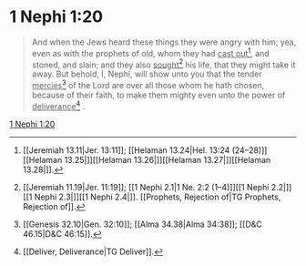 # 1 Nephi 1:20

> And when the Jews heard these things they were angry with him; yea, even as with the prophets of old, whom they had <u>cast out</u>[^a], and stoned, and slain; and they also <u>sought</u>[^b] his life, that they might take it away. But behold, I, Nephi, will show unto you that the tender <u>mercies</u>[^c] of the Lord are over all those whom he hath chosen, because of their faith, to make them mighty even unto the power of <u>deliverance</u>[^d] .

[1 Nephi 1:20](https://www.churchofjesuschrist.org/study/scriptures/bofm/1-ne/1?lang=eng&id=p20#p20)


[^a]: [[Jeremiah 13.11|Jer. 13:11]]; [[Helaman 13.24|Hel. 13:24 (24–28)]][[Helaman 13.25|]][[Helaman 13.26|]][[Helaman 13.27|]][[Helaman 13.28|]].  
[^b]: [[Jeremiah 11.19|Jer. 11:19]]; [[1 Nephi 2.1|1 Ne. 2:2 (1–4)]][[1 Nephi 2.2|]][[1 Nephi 2.3|]][[1 Nephi 2.4|]]. [[Prophets, Rejection of|TG Prophets, Rejection of]].  
[^c]: [[Genesis 32.10|Gen. 32:10]]; [[Alma 34.38|Alma 34:38]]; [[D&C 46.15|D&C 46:15]].  
[^d]: [[Deliver, Deliverance|TG Deliver]].  

